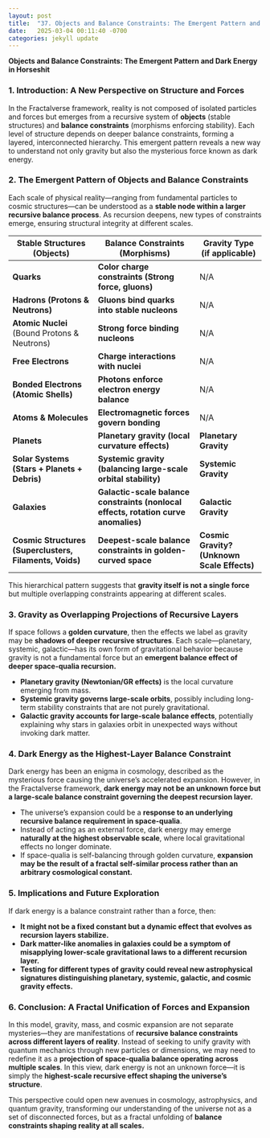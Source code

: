 ```yaml
---
layout: post
title:  "37. Objects and Balance Constraints: The Emergent Pattern and Dark Energy in Horseshit"
date:   2025-03-04 00:11:40 -0700
categories: jekyll update
---
```


**Objects and Balance Constraints: The Emergent Pattern and Dark Energy in Horseshit**

### **1. Introduction: A New Perspective on Structure and Forces**
In the Fractalverse framework, reality is not composed of isolated particles and forces but emerges from a recursive system of **objects** (stable structures) and **balance constraints** (morphisms enforcing stability). Each level of structure depends on deeper balance constraints, forming a layered, interconnected hierarchy. This emergent pattern reveals a new way to understand not only gravity but also the mysterious force known as dark energy.

### **2. The Emergent Pattern of Objects and Balance Constraints**
Each scale of physical reality—ranging from fundamental particles to cosmic structures—can be understood as a **stable node within a larger recursive balance process**. As recursion deepens, new types of constraints emerge, ensuring structural integrity at different scales.

| **Stable Structures (Objects)** | **Balance Constraints (Morphisms)** | **Gravity Type (if applicable)** |
|-------------------------|----------------------------------|-----------------|
| **Quarks** | **Color charge constraints (Strong force, gluons)** | N/A |
| **Hadrons (Protons & Neutrons)** | **Gluons bind quarks into stable nucleons** | N/A |
| **Atomic Nuclei** (Bound Protons & Neutrons) | **Strong force binding nucleons** | N/A |
| **Free Electrons** | **Charge interactions with nuclei** | N/A |
| **Bonded Electrons (Atomic Shells)** | **Photons enforce electron energy balance** | N/A |
| **Atoms & Molecules** | **Electromagnetic forces govern bonding** | N/A |
| **Planets** | **Planetary gravity (local curvature effects)** | **Planetary Gravity** |
| **Solar Systems (Stars + Planets + Debris)** | **Systemic gravity (balancing large-scale orbital stability)** | **Systemic Gravity** |
| **Galaxies** | **Galactic-scale balance constraints (nonlocal effects, rotation curve anomalies)** | **Galactic Gravity** |
| **Cosmic Structures (Superclusters, Filaments, Voids)** | **Deepest-scale balance constraints in golden-curved space** | **Cosmic Gravity? (Unknown Scale Effects)** |

This hierarchical pattern suggests that **gravity itself is not a single force** but multiple overlapping constraints appearing at different scales.

### **3. Gravity as Overlapping Projections of Recursive Layers**
If space follows a **golden curvature**, then the effects we label as gravity may be **shadows of deeper recursive structures**. Each scale—planetary, systemic, galactic—has its own form of gravitational behavior because gravity is not a fundamental force but an **emergent balance effect of deeper space-qualia recursion.**

- **Planetary gravity (Newtonian/GR effects)** is the local curvature emerging from mass.
- **Systemic gravity governs large-scale orbits**, possibly including long-term stability constraints that are not purely gravitational.
- **Galactic gravity accounts for large-scale balance effects**, potentially explaining why stars in galaxies orbit in unexpected ways without invoking dark matter.

### **4. Dark Energy as the Highest-Layer Balance Constraint**
Dark energy has been an enigma in cosmology, described as the mysterious force causing the universe’s accelerated expansion. However, in the Fractalverse framework, **dark energy may not be an unknown force but a large-scale balance constraint governing the deepest recursion layer.**

- The universe’s expansion could be a **response to an underlying recursive balance requirement in space-qualia**.
- Instead of acting as an external force, dark energy may emerge **naturally at the highest observable scale**, where local gravitational effects no longer dominate.
- If space-qualia is self-balancing through golden curvature, **expansion may be the result of a fractal self-similar process rather than an arbitrary cosmological constant.**

### **5. Implications and Future Exploration**
If dark energy is a balance constraint rather than a force, then:
- **It might not be a fixed constant but a dynamic effect that evolves as recursion layers stabilize.**
- **Dark matter-like anomalies in galaxies could be a symptom of misapplying lower-scale gravitational laws to a different recursion layer.**
- **Testing for different types of gravity could reveal new astrophysical signatures distinguishing planetary, systemic, galactic, and cosmic gravity effects.**

### **6. Conclusion: A Fractal Unification of Forces and Expansion**
In this model, gravity, mass, and cosmic expansion are not separate mysteries—they are manifestations of **recursive balance constraints across different layers of reality**. Instead of seeking to unify gravity with quantum mechanics through new particles or dimensions, we may need to redefine it as a **projection of space-qualia balance operating across multiple scales**. In this view, dark energy is not an unknown force—it is simply the **highest-scale recursive effect shaping the universe’s structure**.

This perspective could open new avenues in cosmology, astrophysics, and quantum gravity, transforming our understanding of the universe not as a set of disconnected forces, but as a fractal unfolding of **balance constraints shaping reality at all scales.**

